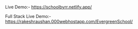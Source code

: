 Live Demo:- https://schoolbyrr.netlify.app/



Full Stack Live Demo:- https://rakeshraushan.000webhostapp.com/EvergreenSchool/

